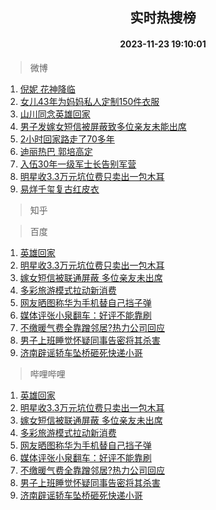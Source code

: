 <div align="center"><h2>实时热搜榜</h2><h4>2023-11-23 19:10:01</h4></div>

> 微博  

1. [倪妮 花神降临](https://s.weibo.com/weibo?q=%E5%80%AA%E5%A6%AE%20%E8%8A%B1%E7%A5%9E%E9%99%8D%E4%B8%B4&t=31&band_rank=1&Refer=top)<br />
2. [女儿43年为妈妈私人定制150件衣服](https://s.weibo.com/weibo?q=%23%E5%A5%B3%E5%84%BF43%E5%B9%B4%E4%B8%BA%E5%A6%88%E5%A6%88%E7%A7%81%E4%BA%BA%E5%AE%9A%E5%88%B6150%E4%BB%B6%E8%A1%A3%E6%9C%8D%23&t=31&band_rank=2&Refer=top)<br />
3. [山川同念英雄回家](https://s.weibo.com/weibo?q=%23%E5%B1%B1%E5%B7%9D%E5%90%8C%E5%BF%B5%E8%8B%B1%E9%9B%84%E5%9B%9E%E5%AE%B6%23&t=31&band_rank=3&Refer=top)<br />
4. [男子发嫁女短信被屏蔽致多位亲友未能出席](https://s.weibo.com/weibo?q=%23%E7%94%B7%E5%AD%90%E5%8F%91%E5%AB%81%E5%A5%B3%E7%9F%AD%E4%BF%A1%E8%A2%AB%E5%B1%8F%E8%94%BD%E8%87%B4%E5%A4%9A%E4%BD%8D%E4%BA%B2%E5%8F%8B%E6%9C%AA%E8%83%BD%E5%87%BA%E5%B8%AD%23&t=31&band_rank=4&Refer=top)<br />
5. [2小时回家路走了70多年](https://s.weibo.com/weibo?q=%232%E5%B0%8F%E6%97%B6%E5%9B%9E%E5%AE%B6%E8%B7%AF%E8%B5%B0%E4%BA%8670%E5%A4%9A%E5%B9%B4%23&t=31&band_rank=5&Refer=top)<br />
6. [迪丽热巴 郭培高定](https://s.weibo.com/weibo?q=%E8%BF%AA%E4%B8%BD%E7%83%AD%E5%B7%B4%20%E9%83%AD%E5%9F%B9%E9%AB%98%E5%AE%9A&t=31&band_rank=6&Refer=top)<br />
7. [入伍30年一级军士长告别军营](https://s.weibo.com/weibo?q=%23%E5%85%A5%E4%BC%8D30%E5%B9%B4%E4%B8%80%E7%BA%A7%E5%86%9B%E5%A3%AB%E9%95%BF%E5%91%8A%E5%88%AB%E5%86%9B%E8%90%A5%23&t=31&band_rank=7&Refer=top)<br />
8. [明星收3.3万元坑位费只卖出一包木耳](https://s.weibo.com/weibo?q=%23%E6%98%8E%E6%98%9F%E6%94%B63.3%E4%B8%87%E5%85%83%E5%9D%91%E4%BD%8D%E8%B4%B9%E5%8F%AA%E5%8D%96%E5%87%BA%E4%B8%80%E5%8C%85%E6%9C%A8%E8%80%B3%23&t=31&band_rank=8&Refer=top)<br />
9. [易烊千玺复古红皮衣](https://s.weibo.com/weibo?q=%23%E6%98%93%E7%83%8A%E5%8D%83%E7%8E%BA%E5%A4%8D%E5%8F%A4%E7%BA%A2%E7%9A%AE%E8%A1%A3%23&t=31&band_rank=9&Refer=top)<br />

> 知乎  


> 百度  

1. [英雄回家](https://www.baidu.com/s?wd=%E8%8B%B1%E9%9B%84%E5%9B%9E%E5%AE%B6&sa=fyb_news&rsv_dl=fyb_news)<br />
2. [明星收3.3万元坑位费只卖出一包木耳](https://www.baidu.com/s?wd=%E6%98%8E%E6%98%9F%E6%94%B63.3%E4%B8%87%E5%85%83%E5%9D%91%E4%BD%8D%E8%B4%B9%E5%8F%AA%E5%8D%96%E5%87%BA%E4%B8%80%E5%8C%85%E6%9C%A8%E8%80%B3&sa=fyb_news&rsv_dl=fyb_news)<br />
3. [嫁女短信被联通屏蔽 多位亲友未出席](https://www.baidu.com/s?wd=%E5%AB%81%E5%A5%B3%E7%9F%AD%E4%BF%A1%E8%A2%AB%E8%81%94%E9%80%9A%E5%B1%8F%E8%94%BD+%E5%A4%9A%E4%BD%8D%E4%BA%B2%E5%8F%8B%E6%9C%AA%E5%87%BA%E5%B8%AD&sa=fyb_news&rsv_dl=fyb_news)<br />
4. [多彩旅游模式拉动新消费](https://www.baidu.com/s?wd=%E5%A4%9A%E5%BD%A9%E6%97%85%E6%B8%B8%E6%A8%A1%E5%BC%8F%E6%8B%89%E5%8A%A8%E6%96%B0%E6%B6%88%E8%B4%B9&sa=fyb_news&rsv_dl=fyb_news)<br />
5. [网友晒图称华为手机替自己挡子弹](https://www.baidu.com/s?wd=%E7%BD%91%E5%8F%8B%E6%99%92%E5%9B%BE%E7%A7%B0%E5%8D%8E%E4%B8%BA%E6%89%8B%E6%9C%BA%E6%9B%BF%E8%87%AA%E5%B7%B1%E6%8C%A1%E5%AD%90%E5%BC%B9&sa=fyb_news&rsv_dl=fyb_news)<br />
6. [媒体评张小泉翻车：好评不能靠刷](https://www.baidu.com/s?wd=%E5%AA%92%E4%BD%93%E8%AF%84%E5%BC%A0%E5%B0%8F%E6%B3%89%E7%BF%BB%E8%BD%A6%EF%BC%9A%E5%A5%BD%E8%AF%84%E4%B8%8D%E8%83%BD%E9%9D%A0%E5%88%B7&sa=fyb_news&rsv_dl=fyb_news)<br />
7. [不缴暖气费全靠蹭邻居?热力公司回应](https://www.baidu.com/s?wd=%E4%B8%8D%E7%BC%B4%E6%9A%96%E6%B0%94%E8%B4%B9%E5%85%A8%E9%9D%A0%E8%B9%AD%E9%82%BB%E5%B1%85%3F%E7%83%AD%E5%8A%9B%E5%85%AC%E5%8F%B8%E5%9B%9E%E5%BA%94&sa=fyb_news&rsv_dl=fyb_news)<br />
8. [男子上班睡觉怀疑同事告密将其杀害](https://www.baidu.com/s?wd=%E7%94%B7%E5%AD%90%E4%B8%8A%E7%8F%AD%E7%9D%A1%E8%A7%89%E6%80%80%E7%96%91%E5%90%8C%E4%BA%8B%E5%91%8A%E5%AF%86%E5%B0%86%E5%85%B6%E6%9D%80%E5%AE%B3&sa=fyb_news&rsv_dl=fyb_news)<br />
9. [济南辟谣轿车坠桥砸死快递小哥](https://www.baidu.com/s?wd=%E6%B5%8E%E5%8D%97%E8%BE%9F%E8%B0%A3%E8%BD%BF%E8%BD%A6%E5%9D%A0%E6%A1%A5%E7%A0%B8%E6%AD%BB%E5%BF%AB%E9%80%92%E5%B0%8F%E5%93%A5&sa=fyb_news&rsv_dl=fyb_news)<br />

> 哔哩哔哩  

1. [英雄回家](https://www.baidu.com/s?wd=%E8%8B%B1%E9%9B%84%E5%9B%9E%E5%AE%B6&sa=fyb_news&rsv_dl=fyb_news)<br />
2. [明星收3.3万元坑位费只卖出一包木耳](https://www.baidu.com/s?wd=%E6%98%8E%E6%98%9F%E6%94%B63.3%E4%B8%87%E5%85%83%E5%9D%91%E4%BD%8D%E8%B4%B9%E5%8F%AA%E5%8D%96%E5%87%BA%E4%B8%80%E5%8C%85%E6%9C%A8%E8%80%B3&sa=fyb_news&rsv_dl=fyb_news)<br />
3. [嫁女短信被联通屏蔽 多位亲友未出席](https://www.baidu.com/s?wd=%E5%AB%81%E5%A5%B3%E7%9F%AD%E4%BF%A1%E8%A2%AB%E8%81%94%E9%80%9A%E5%B1%8F%E8%94%BD+%E5%A4%9A%E4%BD%8D%E4%BA%B2%E5%8F%8B%E6%9C%AA%E5%87%BA%E5%B8%AD&sa=fyb_news&rsv_dl=fyb_news)<br />
4. [多彩旅游模式拉动新消费](https://www.baidu.com/s?wd=%E5%A4%9A%E5%BD%A9%E6%97%85%E6%B8%B8%E6%A8%A1%E5%BC%8F%E6%8B%89%E5%8A%A8%E6%96%B0%E6%B6%88%E8%B4%B9&sa=fyb_news&rsv_dl=fyb_news)<br />
5. [网友晒图称华为手机替自己挡子弹](https://www.baidu.com/s?wd=%E7%BD%91%E5%8F%8B%E6%99%92%E5%9B%BE%E7%A7%B0%E5%8D%8E%E4%B8%BA%E6%89%8B%E6%9C%BA%E6%9B%BF%E8%87%AA%E5%B7%B1%E6%8C%A1%E5%AD%90%E5%BC%B9&sa=fyb_news&rsv_dl=fyb_news)<br />
6. [媒体评张小泉翻车：好评不能靠刷](https://www.baidu.com/s?wd=%E5%AA%92%E4%BD%93%E8%AF%84%E5%BC%A0%E5%B0%8F%E6%B3%89%E7%BF%BB%E8%BD%A6%EF%BC%9A%E5%A5%BD%E8%AF%84%E4%B8%8D%E8%83%BD%E9%9D%A0%E5%88%B7&sa=fyb_news&rsv_dl=fyb_news)<br />
7. [不缴暖气费全靠蹭邻居?热力公司回应](https://www.baidu.com/s?wd=%E4%B8%8D%E7%BC%B4%E6%9A%96%E6%B0%94%E8%B4%B9%E5%85%A8%E9%9D%A0%E8%B9%AD%E9%82%BB%E5%B1%85%3F%E7%83%AD%E5%8A%9B%E5%85%AC%E5%8F%B8%E5%9B%9E%E5%BA%94&sa=fyb_news&rsv_dl=fyb_news)<br />
8. [男子上班睡觉怀疑同事告密将其杀害](https://www.baidu.com/s?wd=%E7%94%B7%E5%AD%90%E4%B8%8A%E7%8F%AD%E7%9D%A1%E8%A7%89%E6%80%80%E7%96%91%E5%90%8C%E4%BA%8B%E5%91%8A%E5%AF%86%E5%B0%86%E5%85%B6%E6%9D%80%E5%AE%B3&sa=fyb_news&rsv_dl=fyb_news)<br />
9. [济南辟谣轿车坠桥砸死快递小哥](https://www.baidu.com/s?wd=%E6%B5%8E%E5%8D%97%E8%BE%9F%E8%B0%A3%E8%BD%BF%E8%BD%A6%E5%9D%A0%E6%A1%A5%E7%A0%B8%E6%AD%BB%E5%BF%AB%E9%80%92%E5%B0%8F%E5%93%A5&sa=fyb_news&rsv_dl=fyb_news)<br />
